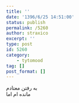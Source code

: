 ```yaml
---
title: ''
date: '1396/6/25 14:51:00'
status: publish
permalink: /5260
author: straxico
excerpt: ''
type: post
id: 5260
category:
    - tytomood
tag: []
post_format: []
---
```

به رفتن معتادم  
مانده ام اما